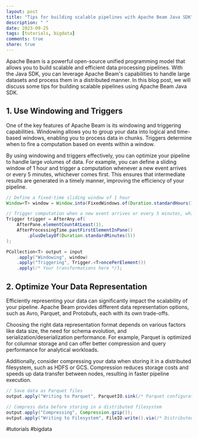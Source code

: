 ```yaml
---
layout: post
title: "Tips for building scalable pipelines with Apache Beam Java SDK"
description: " "
date: 2023-09-25
tags: [tutorials, bigdata]
comments: true
share: true
---
```


Apache Beam is a powerful open-source unified programming model that allows you to build scalable and efficient data processing pipelines. With the Java SDK, you can leverage Apache Beam's capabilities to handle large datasets and process them in a distributed manner. In this blog post, we will discuss some tips for building scalable pipelines using Apache Beam Java SDK.

## 1. **Use Windowing and Triggers**

One of the key features of Apache Beam is its windowing and triggering capabilities. Windowing allows you to group your data into logical and time-based windows, enabling you to process data in chunks. Triggers determine when to fire a computation based on events within a window.

By using windowing and triggers effectively, you can optimize your pipeline to handle large volumes of data. For example, you can define a sliding window of 1 hour and trigger a computation whenever a new event arrives or every 5 minutes, whichever comes first. This ensures that intermediate results are generated in a timely manner, improving the efficiency of your pipeline.

```java
// Define a fixed-time sliding window of 1 hour
Window<T> window = Window.into(FixedWindows.of(Duration.standardHours(1)));

// Trigger computation when a new event arrives or every 5 minutes, whichever comes first
Trigger trigger = AfterAny.of(
    AfterPane.elementCountAtLeast(1),
    AfterProcessingTime.pastFirstElementInPane()
        .plusDelayOf(Duration.standardMinutes(5))
);

PCollection<T> output = input
    .apply("Windowing", window)
    .apply("Triggering", Trigger.<T>oncePerElement())
    .apply(/* Your transformations here */);
```

## 2. **Optimize Your Data Representation**

Efficiently representing your data can significantly impact the scalability of your pipeline. Apache Beam provides different data representation options, such as Avro, Parquet, and Protobufs, each with its own trade-offs.

Choosing the right data representation format depends on various factors like data size, the need for schema evolution, and serialization/deserialization performance. For example, Parquet is optimized for columnar storage and can offer better compression and query performance for analytical workloads.

Additionally, consider compressing your data when storing it in a distributed filesystem, such as HDFS or GCS. Compression reduces storage costs and speeds up data transfer between nodes, resulting in faster pipeline execution.

```java
// Save data as Parquet files
output.apply("Writing to Parquet", ParquetIO.sink(/* Parquet configuration */));

// Compress data before storing in a distributed filesystem
output.apply("Compressing", Compression.gzip());
output.apply("Writing to Filesystem", FileIO.write().via(/* Distributed filesystem API */));
```

#tutorials #bigdata
